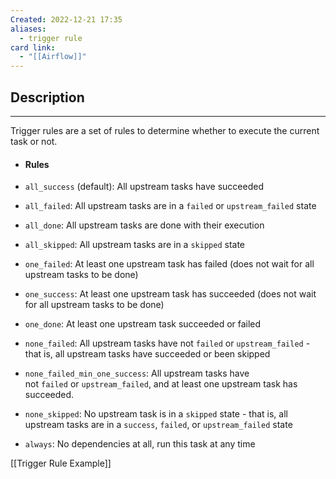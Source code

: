 ```yaml
---
Created: 2022-12-21 17:35
aliases:
  - trigger rule
card link:
  - "[[Airflow]]"
---
```

## Description
---

Trigger rules are a set of rules to determine whether to execute the current task or not.

- #### Rules
-   `all_success` (default): All upstream tasks have succeeded
	
-   `all_failed`: All upstream tasks are in a `failed` or `upstream_failed` state
	
-   `all_done`: All upstream tasks are done with their execution
	
-   `all_skipped`: All upstream tasks are in a `skipped` state
	
-   `one_failed`: At least one upstream task has failed (does not wait for all upstream tasks to be done)
	
-   `one_success`: At least one upstream task has succeeded (does not wait for all upstream tasks to be done)
	
-   `one_done`: At least one upstream task succeeded or failed
	
-   `none_failed`: All upstream tasks have not `failed` or `upstream_failed` - that is, all upstream tasks have succeeded or been skipped
	
-   `none_failed_min_one_success`: All upstream tasks have not `failed` or `upstream_failed`, and at least one upstream task has succeeded.
	
-   `none_skipped`: No upstream task is in a `skipped` state - that is, all upstream tasks are in a `success`, `failed`, or `upstream_failed` state
	
-   `always`: No dependencies at all, run this task at any time

[[Trigger Rule Example]]
